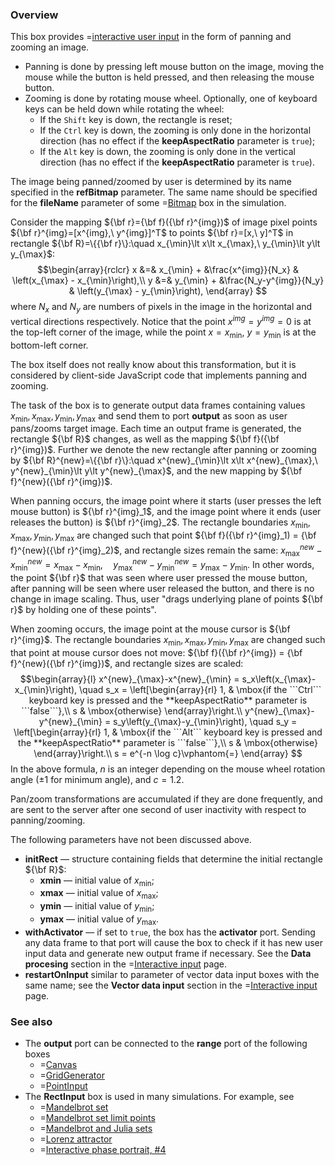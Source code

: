 ### Overview

This box provides =[interactive user input](/doc#page/general-interactive-input) in the form of panning and zooming an image.

* Panning is done by pressing left mouse button on the image, moving the mouse while the button is held pressed, and then releasing the mouse button.
* Zooming is done by rotating mouse wheel. Optionally, one of keyboard keys can be held down while rotating the wheel:
    * If the ```Shift``` key is down, the rectangle is reset;
    * If the ```Ctrl``` key is down, the zooming is only done in the horizontal direction (has no effect if the **keepAspectRatio** parameter is ```true```);
    * If the ```Alt``` key is down, the zooming is only done in the vertical direction (has no effect if the **keepAspectRatio** parameter is ```true```).

The image being panned/zoomed by user is determined by its name specified in the **refBitmap** parameter.
The same name should be specified for the **fileName** parameter of some =[Bitmap](/doc#box/Bitmap) box in the simulation.

Consider the mapping ${\bf r}={\bf f}({\bf r}^{img})$ of image pixel points ${\bf r}^{img}=[x^{img},\ y^{img}]^T$ to points ${\bf r}=[x,\ y]^T$ in
rectangle ${\bf R}=\{{\bf r}\}:\quad x_{\min}\lt x\lt x_{\max},\ y_{\min}\lt y\lt y_{\max}$:
$$\begin{array}{rclcr}
x &=& x_{\min} + &\frac{x^{img}}{N_x}     & \left(x_{\max} - x_{\min}\right),\\
y &=& y_{\min} + &\frac{N_y-y^{img}}{N_y} & \left(y_{\max} - y_{\min}\right),
\end{array}
$$
where $N_x$ and $N_y$ are numbers of pixels in the image in the horizontal and vertical directions respectively.
Notice that the point $x^{img}=y^{img}=0$ is at the top-left corner of the image, while the point $x=x_{\min},\ y=y_{\min}$ is at the bottom-left corner.

The box itself does not really know about this transformation, but it is considered by client-side JavaScript code that implements panning and zooming.

The task of the box is to generate output data frames containing values $x_{\min}, x_{\max}, y_{\min}, y_{\max}$ and send them to port **output** as soon
as user pans/zooms target image. Each time an output frame is generated, the rectangle ${\bf R}$ changes, as well as the mapping ${\bf f}({\bf r}^{img})$.
Further we denote the new rectangle after panning or zooming by
${\bf R}^{new}=\{{\bf r}\}:\quad x^{new}_{\min}\lt x\lt x^{new}_{\max},\ y^{new}_{\min}\lt y\lt y^{new}_{\max}$,
and the new mapping by ${\bf f}^{new}({\bf r}^{img})$.

When panning occurs, the image point where it starts (user presses the left mouse button) is ${\bf r}^{img}_1$, and
the image point where it ends (user releases the button) is ${\bf r}^{img}_2$. The rectangle boundaries $x_{\min}, x_{\max}, y_{\min}, y_{\max}$
are changed such that point ${\bf f}({\bf r}^{img}_1) = {\bf f}^{new}({\bf r}^{img}_2)$, and rectangle sizes remain the same:
$x^{new}_{\max}-x^{new}_{\min}=x_{\max}-x_{\min}, \quad y^{new}_{\max}-y^{new}_{\min}=y_{\max}-y_{\min}$.
In other words, the point ${\bf r}$ that was seen where user pressed the mouse button, after panning will be seen where user released the button,
and there is no change in image scaling. Thus, user "drags underlying plane of points ${\bf r}$ by holding one of these points".

When zooming occurs, the image point at the mouse cursor is ${\bf r}^{img}$. The rectangle boundaries $x_{\min}, x_{\max}, y_{\min}, y_{\max}$
are changed such that point at mouse cursor does not move: ${\bf f}({\bf r}^{img}) = {\bf f}^{new}({\bf r}^{img})$, and rectangle sizes are scaled:
$$\begin{array}{l}
x^{new}_{\max}-x^{new}_{\min} = s_x\left(x_{\max}-x_{\min}\right), \quad s_x = \left[\begin{array}{rl}
    1, & \mbox{if the ```Ctrl``` keyboard key is pressed and the **keepAspectRatio** parameter is ```false```},\\
    s & \mbox{otherwise}
\end{array}\right.\\
y^{new}_{\max}-y^{new}_{\min} = s_y\left(y_{\max}-y_{\min}\right), \quad s_y = \left[\begin{array}{rl}
    1, & \mbox{if the ```Alt``` keyboard key is pressed and the **keepAspectRatio** parameter is ```false```},\\
    s & \mbox{otherwise}
\end{array}\right.\\
s = e^{-n \log c}\vphantom{=}
\end{array}
$$
In the above formula, $n$ is an integer depending on the mouse wheel rotation angle ($\pm1$ for minimum angle), and $c=1.2$.

Pan/zoom transformations are accumulated if they are done frequently, and are sent to the server after one second of user inactivity with respect to panning/zooming.

The following parameters have not been discussed above.
* **initRect** &mdash; structure containing fields that determine the initial rectangle ${\bf R}$:
    * **xmin** &mdash; initial value of $x_{\min}$;
    * **xmax** &mdash; initial value of $x_{\max}$;
    * **ymin** &mdash; initial value of $y_{\min}$;
    * **ymax** &mdash; initial value of $y_{\max}$.
* **withActivator** &mdash; if set to ```true```, the box has the **activator** port. Sending any data frame to that port
  will cause the box to check if it has new user input data and generate new output frame if necessary.
  See the **Data procesing** section in the =[Interactive input](/doc#page/general-interactive-input) page.
* **restartOnInput** similar to parameter of vector data input boxes with the same name;
  see the **Vector data input** section in the =[Interactive input](/doc#page/general-interactive-input) page.

### See also
* The **output** port can be connected to the **range** port of the following boxes
    * =[Canvas](/doc#box/Canvas)
    * =[GridGenerator](/doc#box/GridGenerator)
    * =[PointInput](/doc#box/PointInput)
* The **RectInput** box is used in many simulations. For example, see
    * =[Mandelbrot set](/editor?sim=mandelbrot)
    * =[Mandelbrot set limit points](/editor?sim=mandelbrot-lim-points)
    * =[Mandelbrot and Julia sets](/editor?sim=mandelbrot-and-julia)
    * =[Lorenz attractor](/editor?sim=lorenz-attractor)
    * =[Interactive phase portrait, #4](/editor?sim=interactive-phase-portrait-4)
